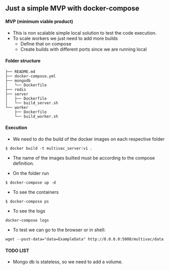 ## Just a simple MVP with docker-compose

#### MVP (minimum viable product)
* This is non scalable simple local solution to test the code execution.
* To scale workers we just need to add more builds
  * Define that on compose
  * Create builds with different ports since we are running local

#### Folder structure

```
├── README.md
├── docker-compose.yml
├── mongodb
│   └── Dockerfile
├── redis
├── server
│   ├── Dockerfile
│   └── build_server.sh
└── worker
    ├── Dockerfile
    └── build_worker.sh
```

#### Execution

* We need to do the build of the docker images on each respective folder
```
$ docker build -t multivac_server:v1 .
```
  * The name of the images builted must be according to the compose definition.

* On the folder run
```
$ docker-compose up -d
```

* To see the containers
```
$ docker-compose ps
```

* To see the logs
```
docker-compose logs
```

* To test we can go to the browser or in shell:
```
wget --post-data="data=ExampleData" http://0.0.0.0:5000/multivac/data
```


#### TODO LIST
* Mongo db is stateless, so we need to add a volume.
